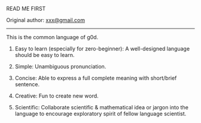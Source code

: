 READ ME FIRST

Original author: xxx@gmail.com

---

This is the common language of g0d.  

1. Easy to learn (especially for zero-beginner): A well-designed language should be easy to learn.
  
2. Simple: Unambiguous pronunciation.
  
3. Concise: Able to express a full complete meaning with short/brief sentence.  
  
4. Creative: Fun to create new word.  
  
5. Scientific: Collaborate scientific & mathematical idea or jargon into the language to encourage exploratory spirit of fellow language scientist.
